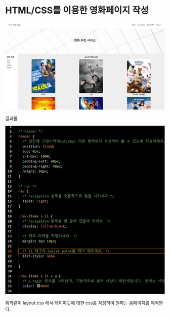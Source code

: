 # HTML/CSS를 이용한 영화페이지 작성

![](결과물.jpg.PNG)

결과물



![](진행과정.jpg)

위와같이 layout.css 에서 레이아웃에 대한 css를 작성하여 원하는 홈페이지를 제작한다.